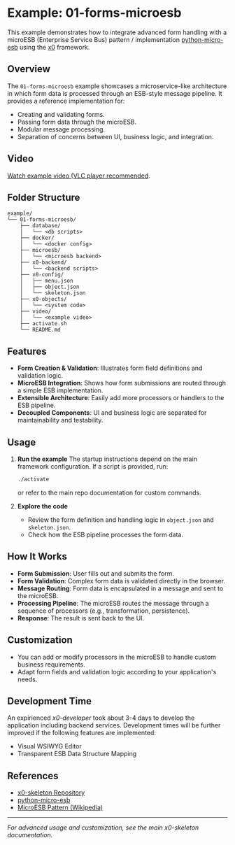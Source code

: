 # Example: 01-forms-microesb

This example demonstrates how to integrate advanced form handling with a microESB (Enterprise Service Bus) pattern / implementation [python-micro-esb](https://github.com/clauspruefer/python-micro-esb) using the [x0](https://github.com/WEBcodeX1/x0) framework.

## Overview

The `01-forms-microesb` example showcases a microservice-like architecture in which form data is processed through an ESB-style message pipeline. It provides a reference implementation for:

- Creating and validating forms.
- Passing form data through the microESB.
- Modular message processing.
- Separation of concerns between UI, business logic, and integration.

## Video

[Watch example video (VLC player recommended](./video/x0-example-enhanced-form-microesb.mkv).

## Folder Structure

```
example/
└── 01-forms-microesb/
    ├── database/
    │   └── <db scripts>
    ├── docker/
    │   └── <docker config>
    ├── microesb/
    │   └── <microesb backend>
    ├── x0-backend/
    │   └── <backend scripts>
    ├── x0-config/
    │   ├── menu.json
    │   ├── object.json
    │   └── skeleton.json
    ├── x0-objects/
    │   └── <system code>
    ├── video/
    │   └── <example video>
    ├── activate.sh
    └── README.md
```

## Features

- **Form Creation & Validation**: Illustrates form field definitions and validation logic.
- **MicroESB Integration**: Shows how form submissions are routed through a simple ESB implementation.
- **Extensible Architecture**: Easily add more processors or handlers to the ESB pipeline.
- **Decoupled Components**: UI and business logic are separated for maintainability and testability.

## Usage

1. **Run the example**
   The startup instructions depend on the main framework configuration. If a script is provided, run:

   ```bash
   ./activate
   ```
   or refer to the main repo documentation for custom commands.

2. **Explore the code**
   - Review the form definition and handling logic in `object.json` and `skeleton.json`.
   - Check how the ESB pipeline processes the form data.

## How It Works

- **Form Submission**: User fills out and submits the form.
- **Form Validation**: Complex form data is validated directly in the browser.
- **Message Routing**: Form data is encapsulated in a message and sent to the microESB.
- **Processing Pipeline**: The microESB routes the message through a sequence of processors (e.g., transformation, persistence).
- **Response**: The result is sent back to the UI.

## Customization

- You can add or modify processors in the microESB to handle custom business requirements.
- Adapt form fields and validation logic according to your application's needs.

## Development Time

An expirienced *x0-developer* took about 3-4 days to develop the application including backend services.
Development times will be further improved if the following features are implemented:

- Visual WSIWYG Editor
- Transparent ESB Data Structure Mapping

## References

- [x0-skeleton Repository](https://github.com/WEBcodeX1/x0-skeleton)
- [python-micro-esb](https://github.com/clauspruefer/python-micro-esb)
- [MicroESB Pattern (Wikipedia)](https://en.wikipedia.org/wiki/Enterprise_service_bus)

---

*For advanced usage and customization, see the main x0-skeleton documentation.*
